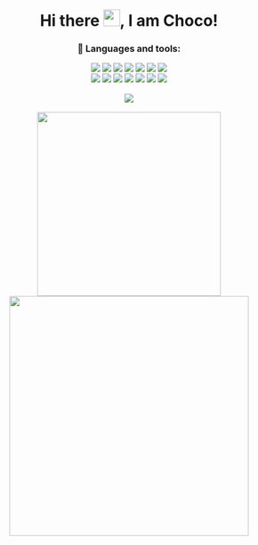 
<h1 align="center" >Hi there <img src="https://raw.githubusercontent.com/MartinHeinz/MartinHeinz/master/wave.gif" width="30px">, I am Choco! </h1>

<h3 align="center" >🌱 Languages and tools:  </h3>

<div align="center" style="display: inline_block">
  <img src="https://img.shields.io/badge/React-20232A?style=for-the-badge&logo=react&logoColor=61DAFB" />
  <img src="https://img.shields.io/badge/Vue.js-35495E?style=for-the-badge&logo=vuedotjs&logoColor=4FC08D" />
  <img src="https://img.shields.io/badge/Angular-DD0031?style=for-the-badge&logo=angular&logoColor=white" />
  <img src="https://img.shields.io/badge/Node.js-339933?style=for-the-badge&logo=nodedotjs&logoColor=white" />
  <img src="https://img.shields.io/badge/TypeScript-007ACC?style=for-the-badge&logo=typescript&logoColor=white" />
  <img src="https://img.shields.io/badge/JavaScript-F7DF1E?style=for-the-badge&logo=javascript&logoColor=black" />
  
  <img src="https://img.shields.io/badge/next.js-000000?style=for-the-badge&logo=nextdotjs&logoColor=white" />
  <br/>
   <img src="https://img.shields.io/badge/HTML5-E34F26?style=for-the-badge&logo=html5&logoColor=white">
  <img src="https://img.shields.io/badge/CSS3-1572B6?style=for-the-badge&logo=css3&logoColor=white">
  <img src="https://img.shields.io/badge/npm-CB3837?style=for-the-badge&logo=npm&logoColor=white" />
  <img src="https://img.shields.io/badge/pnpm-%234a4a4a.svg?style=for-the-badge&logo=pnpm&logoColor=f69220"/>
  <img src="https://img.shields.io/badge/Webpack-8DD6F9?style=for-the-badge&logo=Webpack&logoColor=white" />
  <img src="https://img.shields.io/badge/-React%20Query-FF4154?style=for-the-badge&logo=react%20query&logoColor=white)"/>
  <img src="https://img.shields.io/badge/React_Router-CA4245?style=for-the-badge&logo=react-router&logoColor=white"/>
</div>
<br/>
<div align="center" >
<!-- GitHub 奖杯🏆 -->
  <img  src="https://github-profile-trophy.vercel.app/?username=lqq-code&theme=nord&row=1&column=5&no-frame=true&no-bg=true" /><br><br>
  <img
  width="330"
  src="https://readme-stats.clckblog.space/api/top-langs/?username=lqq-code&hide=handlebars&langs_count=8&layout=compact&exclude_repo=blog,vuepress-theme-vdoing,hexo,hexo-theme-next,images&bg_color=30,e96443,904e95&title_color=fff&text_color=fff"
  />
  <img
  width="430"
  src="https://readme-stats.clckblog.space/api?username=lqq-code&show_icons=true&&theme=radical&layout=compact"
  />
</div><br>

</div>
